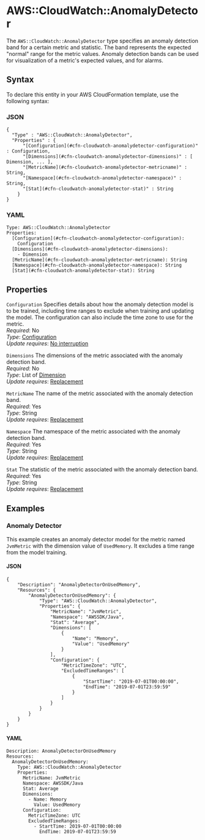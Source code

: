 # AWS::CloudWatch::AnomalyDetector<a name="aws-resource-cloudwatch-anomalydetector"></a>

The `AWS::CloudWatch::AnomalyDetector` type specifies an anomaly detection band for a certain metric and statistic\. The band represents the expected "normal" range for the metric values\. Anomaly detection bands can be used for visualization of a metric's expected values, and for alarms\.

## Syntax<a name="aws-resource-cloudwatch-anomalydetector-syntax"></a>

To declare this entity in your AWS CloudFormation template, use the following syntax:

### JSON<a name="aws-resource-cloudwatch-anomalydetector-syntax.json"></a>

```
{
  "Type" : "AWS::CloudWatch::AnomalyDetector",
  "Properties" : {
      "[Configuration](#cfn-cloudwatch-anomalydetector-configuration)" : Configuration,
      "[Dimensions](#cfn-cloudwatch-anomalydetector-dimensions)" : [ Dimension, ... ],
      "[MetricName](#cfn-cloudwatch-anomalydetector-metricname)" : String,
      "[Namespace](#cfn-cloudwatch-anomalydetector-namespace)" : String,
      "[Stat](#cfn-cloudwatch-anomalydetector-stat)" : String
    }
}
```

### YAML<a name="aws-resource-cloudwatch-anomalydetector-syntax.yaml"></a>

```
Type: AWS::CloudWatch::AnomalyDetector
Properties: 
  [Configuration](#cfn-cloudwatch-anomalydetector-configuration): 
    Configuration
  [Dimensions](#cfn-cloudwatch-anomalydetector-dimensions): 
    - Dimension
  [MetricName](#cfn-cloudwatch-anomalydetector-metricname): String
  [Namespace](#cfn-cloudwatch-anomalydetector-namespace): String
  [Stat](#cfn-cloudwatch-anomalydetector-stat): String
```

## Properties<a name="aws-resource-cloudwatch-anomalydetector-properties"></a>

`Configuration`  <a name="cfn-cloudwatch-anomalydetector-configuration"></a>
Specifies details about how the anomaly detection model is to be trained, including time ranges to exclude when training and updating the model\. The configuration can also include the time zone to use for the metric\.  
*Required*: No  
*Type*: [Configuration](aws-properties-cloudwatch-anomalydetector-configuration.md)  
*Update requires*: [No interruption](https://docs.aws.amazon.com/AWSCloudFormation/latest/UserGuide/using-cfn-updating-stacks-update-behaviors.html#update-no-interrupt)

`Dimensions`  <a name="cfn-cloudwatch-anomalydetector-dimensions"></a>
The dimensions of the metric associated with the anomaly detection band\.  
*Required*: No  
*Type*: List of [Dimension](aws-properties-cloudwatch-anomalydetector-dimension.md)  
*Update requires*: [Replacement](https://docs.aws.amazon.com/AWSCloudFormation/latest/UserGuide/using-cfn-updating-stacks-update-behaviors.html#update-replacement)

`MetricName`  <a name="cfn-cloudwatch-anomalydetector-metricname"></a>
The name of the metric associated with the anomaly detection band\.  
*Required*: Yes  
*Type*: String  
*Update requires*: [Replacement](https://docs.aws.amazon.com/AWSCloudFormation/latest/UserGuide/using-cfn-updating-stacks-update-behaviors.html#update-replacement)

`Namespace`  <a name="cfn-cloudwatch-anomalydetector-namespace"></a>
The namespace of the metric associated with the anomaly detection band\.  
*Required*: Yes  
*Type*: String  
*Update requires*: [Replacement](https://docs.aws.amazon.com/AWSCloudFormation/latest/UserGuide/using-cfn-updating-stacks-update-behaviors.html#update-replacement)

`Stat`  <a name="cfn-cloudwatch-anomalydetector-stat"></a>
The statistic of the metric associated with the anomaly detection band\.  
*Required*: Yes  
*Type*: String  
*Update requires*: [Replacement](https://docs.aws.amazon.com/AWSCloudFormation/latest/UserGuide/using-cfn-updating-stacks-update-behaviors.html#update-replacement)

## Examples<a name="aws-resource-cloudwatch-anomalydetector--examples"></a>



### Anomaly Detector<a name="aws-resource-cloudwatch-anomalydetector--examples--Anomaly_Detector"></a>

This example creates an anomaly detector model for the metric named `JvmMetric` with the dimension value of `UsedMemory`\. It excludes a time range from the model training\.

#### JSON<a name="aws-resource-cloudwatch-anomalydetector--examples--Anomaly_Detector--json"></a>

```
{
    "Description": "AnomalyDetectorOnUsedMemory",
    "Resources": {
        "AnomalyDetectorOnUsedMemory": {
            "Type": "AWS::CloudWatch::AnomalyDetector",
            "Properties": {
                "MetricName": "JvmMetric",
                "Namespace": "AWSSDK/Java",
                "Stat": "Average",
                "Dimensions": [
                    {
                        "Name": "Memory",
                        "Value": "UsedMemory"
                    }
                ],
                "Configuration": {
                    "MetricTimeZone": "UTC",
                    "ExcludedTimeRanges": [
                        {
                            "StartTime": "2019-07-01T00:00:00",
                            "EndTime": "2019-07-01T23:59:59"
                        }
                    ]
                }
            }
        }
    }
}
```

#### YAML<a name="aws-resource-cloudwatch-anomalydetector--examples--Anomaly_Detector--yaml"></a>

```
Description: AnomalyDetectorOnUsedMemory
Resources:
  AnomalyDetectorOnUsedMemory:
    Type: AWS::CloudWatch::AnomalyDetector
    Properties:
      MetricName: JvmMetric
      Namespace: AWSSDK/Java
      Stat: Average
      Dimensions:
        - Name: Memory
          Value: UsedMemory
      Configuration:
        MetricTimeZone: UTC
        ExcludedTimeRanges:
          - StartTime: 2019-07-01T00:00:00
            EndTime: 2019-07-01T23:59:59
```